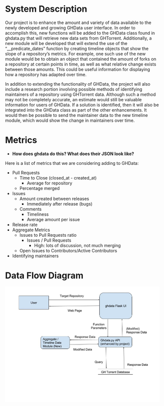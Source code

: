 # System Description
Our project is to enhance the amount and variety of data available to the newly developed and growing GHData user interface.
In order to accomplish this, new functions will be added to the GHData class found in ghdata.py that will retrieve new data sets from GHTorrent.
Additionally, a new module will be developed that will extend the use of the “__predicate_dates” function by creating timeline objects that show the slope of a repository’s metrics.
For example, one such use of the new module would be to obtain an object that contained the amount of forks on a repository at certain points in time, as well as what relative change exists between those amounts.
This could be useful information for displaying how a repository has adapted over time.

In addition to extending the functionality of GHData, the project will also include a research portion involving possible methods of identifying maintainers of a repository using GHTorrent data.
Although such a method may not be completely accurate, an estimate would still be valuable information for users of GHData.
If a solution is identified, then it will also be integrated into the GHData class as part of the other enhancements.
It would then be possible to send the maintainer data to the new timeline module, which would show the change in maintainers over time.

# Metrics
* **How does ghdata do this? What does their JSON look like?**

Here is a list of metrics that we are considering adding to GHData:
* Pull Requests
    * Time to Close (closed_at - created_at)
        * Average for repository
    * Percentage merged
* Issues
    * Amount created between releases
        * Immediately after release (bugs)
    * Comments
        * Timeliness
        * Average amount per issue
* Release rate
* Aggregate Metrics
    * Issues to Pull Requests ratio
        * Issues / Pull Requests
            * High: lots of discussion, not much merging
    * Open Issues to Contributors/Active Contributors
* Identifying maintainers
            

# Data Flow Diagram
![Data Flow Diagram](Data%20Flow%20Diagram.jpg "Data Flow Diagram")
